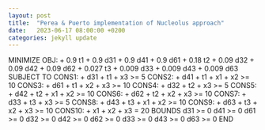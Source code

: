 ```yaml
---
layout: post
title:  "Perea & Puerto implementation of Nucleolus approach"
date:   2023-06-17 08:00:00 +0200
categories: jekyll update
---
```

MINIMIZE
  OBJ: + 0.9 t1 + 0.9 d31 + 0.9 d41 + 0.9 d61 + 0.18 t2 + 0.09 d32 + 0.09 d42 + 0.09 d62 + 0.027 t3 + 0.009 d33 + 0.009 d43 + 0.009 d63
SUBJECT TO
  CONS1: + d31 + t1 + x3 >= 5
  CONS2: + d41 + t1 + x1 + x2 >= 10
  CONS3: + d61 + t1 + x2 + x3 >= 10
  CONS4: + d32 + t2 + x3 >= 5
  CONS5: + d42 + t2 + x1 + x2 >= 10
  CONS6: + d62 + t2 + x2 + x3 >= 10
  CONS7: + d33 + t3 + x3 >= 5
  CONS8: + d43 + t3 + x1 + x2 >= 10
  CONS9: + d63 + t3 + x2 + x3 >= 10
  CONS10: + x1 + x2 + x3 = 20
BOUNDS
  d31 >= 0
  d41 >= 0
  d61 >= 0
  d32 >= 0
  d42 >= 0
  d62 >= 0
  d33 >= 0
  d43 >= 0
  d63 >= 0
END

<div id="root"><div>
<script src="{{ base.url | prepend: site.url }}/dist/assets/index-c7e05d32.js"></script>